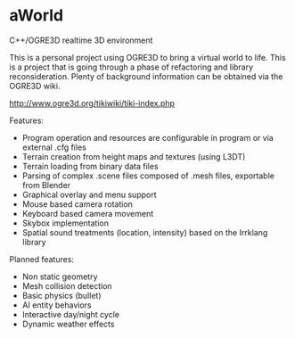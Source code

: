 aWorld
======

C++/OGRE3D realtime 3D environment

This is a personal project using OGRE3D to bring a virtual world to life. This is a project that is going through
a phase of refactoring and library reconsideration. Plenty of background information can be obtained via the OGRE3D wiki. 

http://www.ogre3d.org/tikiwiki/tiki-index.php

Features:
- Program operation and resources are configurable in program or via external .cfg files
- Terrain creation from height maps and textures (using L3DT)
- Terrain loading from binary data files
- Parsing of complex .scene files composed of .mesh files, exportable from Blender
- Graphical overlay and menu support
- Mouse based camera rotation
- Keyboard based camera movement
- Skybox implementation
- Spatial sound treatments (location, intensity) based on the Irrklang library

Planned features:
- Non static geometry
- Mesh collision detection
- Basic physics (bullet)
- AI entity behaviors
- Interactive day/night cycle
- Dynamic weather effects
